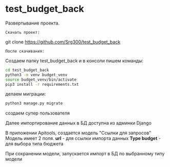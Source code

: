 # test_budget_back

Развертывание проекта.

    Скачать проект:

git clone https://github.com/Srg300/test_budget_back

    После скачивания:
Создаем папку test_budget_back и в консоли пишем команды:

```bash
cd test_budget_back
python3 -m venv budget_venv
source budget_venv/bin/activate
pip3 install -r requirements.txt
```

делаем миграции:
```bash
python3 manage.py migrate
```

создаем супер пользователя

Далее импортирование данных в БД доступна из админки Django

В приложении Apitools, создается модель "Ссылки для запросов"
Модель имеет 2 поля. 
**url** - для ссылки импорта данных
**Type budget** - для выбора типа бюджета

При сохранении модели, запускается импорт в БД по выбранному типу модели



